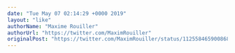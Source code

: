 ```yaml
---
date: "Tue May 07 02:14:29 +0000 2019"
layout: "like"
authorName: "Maxime Rouiller"
authorUrl: "https://twitter.com/MaximRouiller"
originalPost: "https://twitter.com/MaximRouiller/status/1125584659008688130"
---
```

